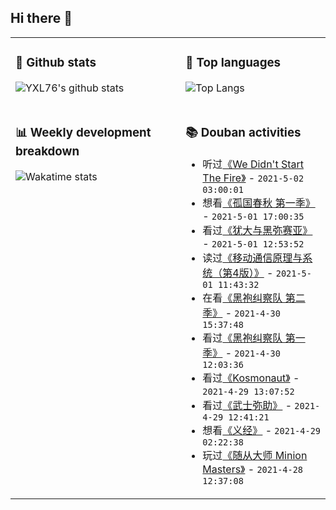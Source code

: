 ## Hi there 👋

<table>
<tr>
<td valign="top" width="54%">

### 🔭 Github stats

![YXL76's github stats](https://github-readme-stats.yxl76.vercel.app/api?username=YXL76&count_private=true&show_icons=true&include_all_commits=true&theme=tokyonight&line_height=28)

</td>

<td valign="top" width="46%">

### 🌱 Top languages

![Top Langs](https://github-readme-stats.yxl76.vercel.app/api/top-langs/?username=YXL76&layout=compact&theme=tokyonight&langs_count=10&hide=HTML,CSS,SCSS)

</td>
</tr>
<tr>
<td valign="top" width="54%">

### 📊 Weekly development breakdown

![Wakatime stats](https://github-readme-stats.yxl76.vercel.app/api/wakatime?username=YXL76&layout=compact&theme=tokyonight)


</td>
<td valign="top" width="46%">

### 📚 Douban activities

- 听过[《We Didn't Start The Fire》](https://music.douban.com/subject/3710374/) - `2021-5-02 03:00:01`
- 想看[《孤国春秋 第一季》](http://movie.douban.com/subject/25924036/) - `2021-5-01 17:00:35`
- 看过[《犹大与黑弥赛亚》](http://movie.douban.com/subject/30464264/) - `2021-5-01 12:53:52`
- 读过[《移动通信原理与系统（第4版）》](https://book.douban.com/subject/34949417/) - `2021-5-01 11:43:32`
- 在看[《黑袍纠察队 第二季》](http://movie.douban.com/subject/34626347/) - `2021-4-30 15:37:48`
- 看过[《黑袍纠察队 第一季》](http://movie.douban.com/subject/3703650/) - `2021-4-30 12:03:36`
- 看过[《Kosmonaut》](http://movie.douban.com/subject/35184556/) - `2021-4-29 13:07:52`
- 看过[《武士弥助》](http://movie.douban.com/subject/30373719/) - `2021-4-29 12:41:21`
- 想看[《义经》](http://movie.douban.com/subject/1763310/) - `2021-4-29 02:22:38`
- 玩过[《随从大师 Minion Masters》](http://www.douban.com/game/27156838/) - `2021-4-28 12:37:08`

</td>
</tr>
</table>

<!--
**YXL76/YXL76** is a ✨ _special_ ✨ repository because its `README.md` (this file) appears on your GitHub profile.

Here are some ideas to get you started:

- 🔭 I’m currently working on ...
- 🌱 I’m currently learning ...
- 👯 I’m looking to collaborate on ...
- 🤔 I’m looking for help with ...
- 💬 Ask me about ...
- 📫 How to reach me: ...
- 😄 Pronouns: ...
- ⚡ Fun fact: ...
-->
